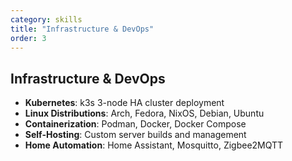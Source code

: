 ```yaml
---
category: skills
title: "Infrastructure & DevOps"
order: 3
---
```


## **Infrastructure & DevOps**

- **Kubernetes**: k3s 3-node HA cluster deployment
- **Linux Distributions**: Arch, Fedora, NixOS, Debian, Ubuntu
- **Containerization**: Podman, Docker, Docker Compose
- **Self-Hosting**: Custom server builds and management
- **Home Automation**: Home Assistant, Mosquitto, Zigbee2MQTT